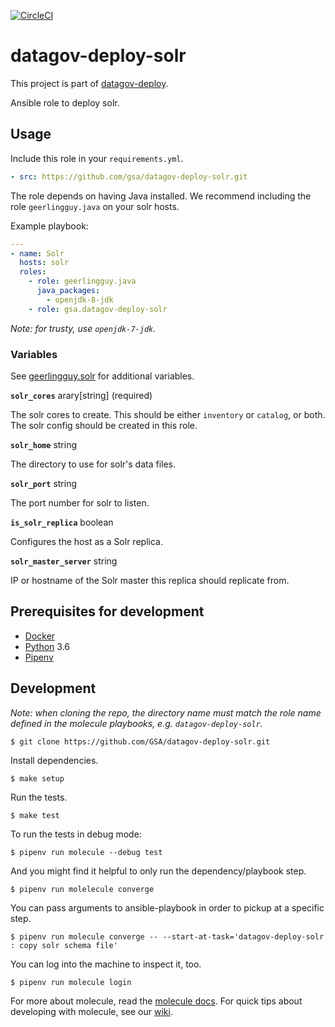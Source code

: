 [![CircleCI](https://circleci.com/gh/GSA/datagov-deploy-solr.svg?style=svg)](https://circleci.com/gh/GSA/datagov-deploy-solr)

# datagov-deploy-solr

This project is part of [datagov-deploy](https://github.com/GSA/datagov-deploy).

Ansible role to deploy solr.


## Usage

Include this role in your `requirements.yml`.

```yaml
- src: https://github.com/gsa/datagov-deploy-solr.git
```

The role depends on having Java installed. We recommend including the role
`geerlingguy.java` on your solr hosts.

Example playbook:

```yaml
---
- name: Solr
  hosts: solr
  roles:
    - role: geerlingguy.java
      java_packages:
        - openjdk-8-jdk
    - role: gsa.datagov-deploy-solr
```

_Note: for trusty, use `openjdk-7-jdk`._


### Variables

See [geerlingguy.solr](https://github.com/geerlingguy/ansible-role-solr/blob/4.3.0/README.md) for
additional variables.

**`solr_cores`** arary[string] (required)

The solr cores to create. This should be either `inventory` or `catalog`, or
both. The solr config should be created in this role.

**`solr_home`** string

The directory to use for solr's data files.

**`solr_port`** string

The port number for solr to listen.

**`is_solr_replica`** boolean

Configures the host as a Solr replica.

**`solr_master_server`** string

IP or hostname of the Solr master this replica should replicate from.


## Prerequisites for development

- [Docker](https://www.docker.com/)
- [Python](https://www.python.org/) 3.6
- [Pipenv](https://pipenv.readthedocs.io/en/latest/)


## Development

_Note: when cloning the repo, the directory name must match the role name
defined in the molecule playbooks, e.g. `datagov-deploy-solr`._

    $ git clone https://github.com/GSA/datagov-deploy-solr.git

Install dependencies.

    $ make setup

Run the tests.

    $ make test

To run the tests in debug mode:

    $ pipenv run molecule --debug test

And you might find it helpful to only run the dependency/playbook step.

    $ pipenv run molelecule converge

You can pass arguments to ansible-playbook in order to pickup at a specific
step.

    $ pipenv run molecule converge -- --start-at-task='datagov-deploy-solr : copy solr schema file'

You can log into the machine to inspect it, too.

    $ pipenv run molecule login

For more about molecule, read the [molecule
docs](https://molecule.readthedocs.io/en/latest/index.html). For quick tips about
developing with molecule, see our
[wiki](https://github.com/GSA/datagov-deploy/wiki/Developing-Ansible-roles-with-Molecule).
